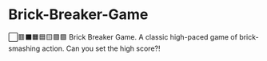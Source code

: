 # Brick-Breaker-Game
⬜️🟥⬛️🟧🟦🟨🟪🟩 Brick Breaker Game. A classic high-paced game of brick-smashing action. Can you set the high score?!
